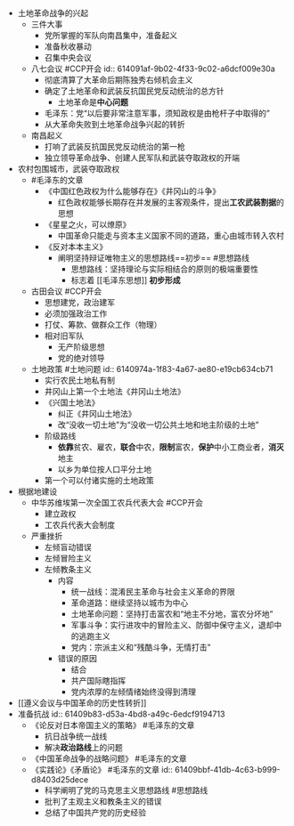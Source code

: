 - 土地革命战争的兴起
	- 三件大事
		- 党所掌握的军队向南昌集中，准备起义
		- 准备秋收暴动
		- 召集中央会议
	- 八七会议 #CCP开会 
	  id:: 614091af-9b02-4f33-9c02-a6dcf009e30a
		- 彻底清算了大革命后期陈独秀右倾机会主义
		- 确定了土地革命和武装反抗国民党反动统治的总方针
			- 土地革命是**中心问题**
		- 毛泽东：党“以后要非常注意军事，须知政权是由枪杆子中取得的”
		- 从大革命失败到土地革命战争兴起的转折
	- 南昌起义
		- 打响了武装反抗国民党反动统治的第一枪
		- 独立领导革命战争、创建人民军队和武装夺取政权的开端
- 农村包围城市，武装夺取政权
	- #毛泽东的文章
		- 《中国红色政权为什么能够存在》《井冈山的斗争》
			- 红色政权能够长期存在并发展的主客观条件，提出**工农武装割据**的思想
		- 《星星之火，可以燎原》
			- 中国革命只能走与资本主义国家不同的道路，重心由城市转入农村
		- 《反对本本主义》
			- 阐明坚持辩证唯物主义的思想路线==初步== #思想路线
				- 思想路线：坚持理论与实际相结合的原则的极端重要性
				- 标志着 [[毛泽东思想]] **初步形成**
	- 古田会议 #CCP开会
		- 思想建党，政治建军
		- 必须加强政治工作
		- 打仗、筹款、做群众工作（物理）
		- 相对旧军队
			- 无产阶级思想
			- 党的绝对领导
	- 土地政策 #土地问题
	  id:: 6140974a-1f83-4a67-ae80-e19cb634cb71
		- 实行农民土地私有制
		- 井冈山上第一个土地法《井冈山土地法》
		- 《兴国土地法》
			- 纠正《井冈山土地法》
			- 改“没收一切土地”为“没收一切公共土地和地主阶级的土地”
		- 阶级路线
			- **依靠**贫农、雇农，**联合**中农，**限制**富农，**保护**中小工商业者，**消灭**地主
			- 以乡为单位按人口平分土地
		- 第一个可以付诸实施的土地政策
- 根据地建设
	- 中华苏维埃第一次全国工农兵代表大会 #CCP开会
		- 建立政权
		- 工农兵代表大会制度
	- 严重挫折
		- 左倾盲动错误
		- 左倾冒险主义
		- 左倾教条主义
			- 内容
				- 统一战线：混淆民主革命与社会主义革命的界限
				- 革命道路：继续坚持以城市为中心
				- 土地革命问题：坚持打击富农和“地主不分地，富农分坏地”
				- 军事斗争：实行进攻中的冒险主义、防御中保守主义，退却中的逃跑主义
				- 党内：宗派主义和“残酷斗争，无情打击”
			- 错误的原因
				- 结合
				- 共产国际瞎指挥
				- 党内浓厚的左倾情绪始终没得到清理
- [[遵义会议与中国革命的历史性转折]]
- 准备抗战
  id:: 61409b83-d53a-4bd8-a49c-6edcf9194713
	- 《论反对日本帝国主义的策略》 #毛泽东的文章
		- 抗日战争统一战线
		- 解决**政治路线**上的问题
	- 《中国革命战争的战略问题》 #毛泽东的文章
	- 《实践论》《矛盾论》 #毛泽东的文章 
	  id:: 61409bbf-41db-4c63-b999-d8403d25dece
		- 科学阐明了党的马克思主义思想路线 #思想路线
		- 批判了主观主义和教条主义的错误
		- 总结了中国共产党的历史经验